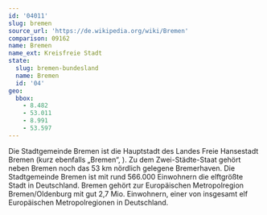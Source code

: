 ```yaml
---
id: '04011'
slug: bremen
source_url: 'https://de.wikipedia.org/wiki/Bremen'
comparison: 09162
name: Bremen
name_ext: Kreisfreie Stadt
state:
  slug: bremen-bundesland
  name: Bremen
  id: '04'
geo:
  bbox:
    - 8.482
    - 53.011
    - 8.991
    - 53.597
---
```


Die Stadtgemeinde Bremen ist die Hauptstadt des Landes Freie Hansestadt Bremen (kurz ebenfalls „Bremen“, ). Zu dem Zwei-Städte-Staat gehört neben Bremen noch das 53 km nördlich gelegene Bremerhaven. Die Stadtgemeinde Bremen ist mit rund 566.000 Einwohnern die elftgrößte Stadt in Deutschland. Bremen gehört zur Europäischen Metropolregion Bremen/Oldenburg mit gut 2,7 Mio. Einwohnern, einer von insgesamt elf Europäischen Metropolregionen in Deutschland.
